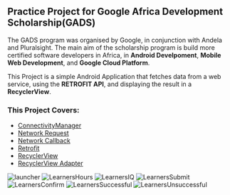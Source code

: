 ## Practice Project for Google Africa Development Scholarship(GADS)
The GADS program was organised by Google, in conjunction with Andela and Pluralsight. The main aim of the scholarship program is build more certified software developers in Africa,
in **Android Develpoment**, **Mobile Web Development**, and **Google Cloud Platform**.

This Project is a simple Android Application that fetches data from a web service, using the **RETROFIT API**, and displaying the result in a **RecyclerView**.

### This Project Covers:
- [ConnectivityManager](https://developer.android.com/reference/android/net/ConnectivityManager)
- [Network Request](https://developer.android.com/reference/android/net/NetworkRequest)
- [Network Callback](https://developer.android.com/reference/android/net/ConnectivityManager.NetworkCallback)
- [Retrofit](https://square.github.io/retrofit/#:~:text=Retrofit%20is%20the%20class%20through,but%20it%20allows%20for%20customization.)
- [RecyclerView](https://developer.android.com/jetpack/androidx/releases/recyclerview)
- [RecyclerView Adapter](https://developer.android.com/reference/androidx/recyclerview/widget/RecyclerView.Adapter)

![launcher](https://user-images.githubusercontent.com/35302977/92971800-06c4c380-f479-11ea-984e-3ea572a25da2.png)
![LearnersHours](https://user-images.githubusercontent.com/35302977/92971830-18a66680-f479-11ea-833e-5eff0e324789.png)
![LearnersIQ](https://user-images.githubusercontent.com/35302977/92971846-1d6b1a80-f479-11ea-9ab4-07a03a095fac.png)
![LearnersSubmit](https://user-images.githubusercontent.com/35302977/92971860-2360fb80-f479-11ea-92da-3d39edfdc5af.png)
![LearnersConfirm](https://user-images.githubusercontent.com/35302977/92971881-2f4cbd80-f479-11ea-9f26-a48cd49a392a.png)
![LearnersSuccessful](https://user-images.githubusercontent.com/35302977/92971893-3673cb80-f479-11ea-832a-6bed4abec50b.png)
![LearnersUnsuccessful](https://user-images.githubusercontent.com/35302977/92971912-3d024300-f479-11ea-8ba2-675aa63ba6d9.png)
